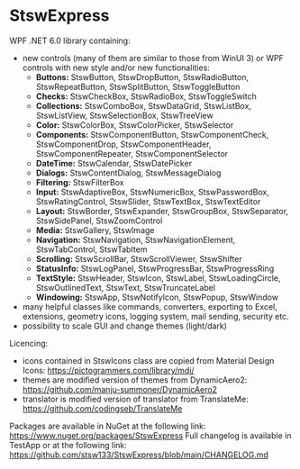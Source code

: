 # StswExpress
WPF .NET 6.0 library containing:
- new controls (many of them are similar to those from WinUI 3) or WPF controls with new style and/or new functionalities:
  - **Buttons:** StswButton, StswDropButton, StswRadioButton, StswRepeatButton, StswSplitButton, StswToggleButton
  - **Checks:** StswCheckBox, StswRadioBox, StswToggleSwitch
  - **Collections:** StswComboBox, StswDataGrid, StswListBox, StswListView, StswSelectionBox, StswTreeView
  - **Color:** StswColorBox, StswColorPicker, StswSelector
  - **Components:** StswComponentButton, StswComponentCheck, StswComponentDrop, StswComponentHeader, StswComponentRepeater, StswComponentSelector
  - **DateTime:** StswCalendar, StswDatePicker
  - **Dialogs:** StswContentDialog, StswMessageDialog
  - **Filtering:** StswFilterBox
  - **Input:** StswAdaptiveBox, StswNumericBox, StswPasswordBox, StswRatingControl, StswSlider, StswTextBox, StswTextEditor
  - **Layout:** StswBorder, StswExpander, StswGroupBox, StswSeparator, StswSidePanel, StswZoomControl
  - **Media:** StswGallery, StswImage
  - **Navigation:** StswNavigation, StswNavigationElement, StswTabControl, StswTabItem
  - **Scrolling:** StswScrollBar, StswScrollViewer, StswShifter
  - **StatusInfo:** StswLogPanel, StswProgressBar, StswProgressRing
  - **TextStyle:** StswHeader, StswIcon, StswLabel, StswLoadingCircle, StswOutlinedText, StswText, StswTruncateLabel
  - **Windowing:** StswApp, StswNotifyIcon, StswPopup, StswWindow
- many helpful classes like commands, converters, exporting to Excel, extensions, geometry icons, logging system, mail sending, security etc.
- possibility to scale GUI and change themes (light/dark)

Licencing:
- icons contained in StswIcons class are copied from Material Design Icons: https://pictogrammers.com/library/mdi/
- themes are modified version of themes from DynamicAero2: https://github.com/manju-summoner/DynamicAero2
- translator is modified version of translator from TranslateMe: https://github.com/codingseb/TranslateMe

Packages are available in NuGet at the following link: https://www.nuget.org/packages/StswExpress
Full changelog is available in TestApp or at the following link: https://github.com/stsw133/StswExpress/blob/main/CHANGELOG.md
